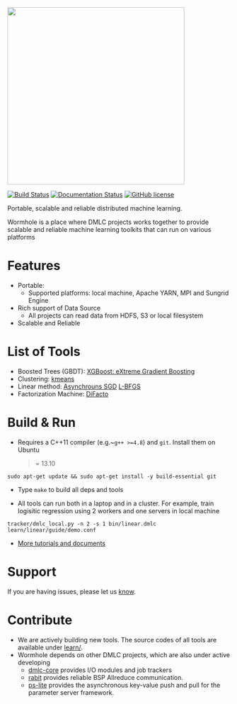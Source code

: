 <img src=wormhole.png width=400/>

[![Build Status](https://travis-ci.org/dmlc/wormhole.svg?branch=master)](https://travis-ci.org/dmlc/wormhole)
[![Documentation Status](https://readthedocs.org/projects/wormhole/badge/?version=latest)](http://wormhole.readthedocs.org/en/latest/)
[![GitHub license](https://raw.githubusercontent.com/dmlc/dmlc.github.io/master/img/apache2.0.svg)](./LICENSE)

Portable, scalable and reliable distributed machine learning.

Wormhole is a place where DMLC projects works together to provide
scalable and reliable machine learning toolkits that can run on various platforms

Features
====
* Portable:
  - Supported platforms: local machine, Apache YARN, MPI and Sungrid Engine
* Rich support of Data Source
  - All projects can read data from HDFS, S3 or local filesystem
* Scalable and Reliable

List of Tools
====
* Boosted Trees (GBDT): [XGBoost: eXtreme Gradient Boosting](learn/xgboost)
* Clustering: [kmeans](learn/kmeans)
* Linear method: [Asynchrouns SGD](learn/linear) [L-BFGS](learn/lbfgs-linear)
* Factorization Machine: [DiFacto](learn/difacto)

Build & Run
====

* Requires a C++11 compiler (e.g.~`g++ >=4.8`) and `git`. Install them on Ubuntu
  >= 13.10

```
sudo apt-get update && sudo apt-get install -y build-essential git
```

* Type `make` to build all deps and tools

* All tools can run both in a laptop and in a cluster. For example, train
logisitic regression using 2 workers and one servers in local machine

```
tracker/dmlc_local.py -n 2 -s 1 bin/linear.dmlc learn/linear/guide/demo.conf
```

* [More tutorials and documents](http://wormhole.readthedocs.org/en/latest/index.html)

Support
====

If you are having issues, please let us [know](https://github.com/dmlc/wormhole/issues).


Contribute
====
- We are actively building new tools. The source codes of all tools are available under [learn/](learn).
- Wormhole depends on other DMLC projects, which are also under active developing
  - [dmlc-core](https://github.com/dmlc/dmlc-core) provides I/O modules and job
    trackers
  - [rabit](https://github.com/dmlc/rabit) provides reliable BSP Allreduce communication.
  - [ps-lite](https://github.com/dmlc/ps-lite) provides the asynchronous key-value
    push and pull for the parameter server framework.
